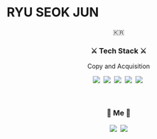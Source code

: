 <h1>RYU SEOK JUN</h1>


<p align="center">🇰🇷</p>

<h3 align="center">⚔️ Tech Stack ⚔️</h3>

<p align="center"> Copy and Acquisition </p>

<p align="center">
  <img src="https://img.shields.io/badge/C++-00599C?style=flat-square&logo=C%2B%2B&logoColor=white"/></a>&nbsp 
  <img src="https://img.shields.io/badge/C-A8B9CC?style=flat-square&logo=C&logoColor=white"/></a>&nbsp 
  <img src="https://img.shields.io/badge/Javascript-ffb13b?style=flat-square&logo=javascript&logoColor=white"/></a>&nbsp 
  <img src="https://img.shields.io/badge/css-1572B6?style=flat-square&logo=css3&logoColor=white"/></a>&nbsp 
  <img src="https://img.shields.io/badge/Python-3766AB?style=flat-square&logo=Python&logoColor=white"/></a>&nbsp 
</p>

<br>
<h3 align="center"> 🐧 Me 🐧 </h3>
<p align="center">
  <a href="https://www.instagram.com/r.sjun/"><img src="https://img.shields.io/badge/Instagram-E4405F?style=flat-square&logo=Instagram&logoColor=white&link=https://www.instagram.com/r.sjun/"/></a>&nbsp
  <a href="mailto:rsj0520@naver.com"><img src="https://img.shields.io/badge/Gmail-d14836?style=flat-square&logo=Gmail&logoColor=white&link=rsj0520@naver.com"/></a>
</p>
<br>
